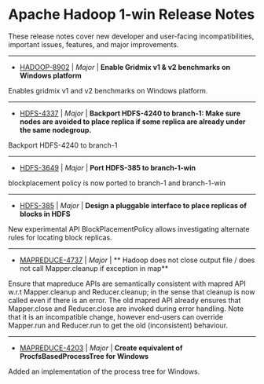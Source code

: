 
<!---
# Licensed to the Apache Software Foundation (ASF) under one
# or more contributor license agreements.  See the NOTICE file
# distributed with this work for additional information
# regarding copyright ownership.  The ASF licenses this file
# to you under the Apache License, Version 2.0 (the
# "License"); you may not use this file except in compliance
# with the License.  You may obtain a copy of the License at
#
#     http://www.apache.org/licenses/LICENSE-2.0
#
# Unless required by applicable law or agreed to in writing, software
# distributed under the License is distributed on an "AS IS" BASIS,
# WITHOUT WARRANTIES OR CONDITIONS OF ANY KIND, either express or implied.
# See the License for the specific language governing permissions and
# limitations under the License.
-->
# Apache Hadoop  1-win Release Notes

These release notes cover new developer and user-facing incompatibilities, important issues, features, and major improvements.


---

* [HADOOP-8902](https://issues.apache.org/jira/browse/HADOOP-8902) | *Major* | **Enable Gridmix v1 & v2 benchmarks on Windows platform**

Enables gridmix v1 and v2 benchmarks on Windows platform.


---

* [HDFS-4337](https://issues.apache.org/jira/browse/HDFS-4337) | *Major* | **Backport HDFS-4240 to branch-1: Make sure nodes are avoided to place replica if some replica are already under the same nodegroup.**

Backport HDFS-4240 to branch-1


---

* [HDFS-3649](https://issues.apache.org/jira/browse/HDFS-3649) | *Major* | **Port HDFS-385 to branch-1-win**

blockplacement policy is now ported to branch-1 and branch-1-win


---

* [HDFS-385](https://issues.apache.org/jira/browse/HDFS-385) | *Major* | **Design a pluggable interface to place replicas of blocks in HDFS**

New experimental API BlockPlacementPolicy allows investigating alternate rules for locating block replicas.


---

* [MAPREDUCE-4737](https://issues.apache.org/jira/browse/MAPREDUCE-4737) | *Major* | ** Hadoop does not close output file / does not call Mapper.cleanup if exception in map**

Ensure that mapreduce APIs are semantically consistent with mapred API w.r.t Mapper.cleanup and Reducer.cleanup; in the sense that cleanup is now called even if there is an error. The old mapred API already ensures that Mapper.close and Reducer.close are invoked during error handling. Note that it is an incompatible change, however end-users can override Mapper.run and Reducer.run to get the old (inconsistent) behaviour.


---

* [MAPREDUCE-4203](https://issues.apache.org/jira/browse/MAPREDUCE-4203) | *Major* | **Create equivalent of ProcfsBasedProcessTree for Windows**

Added an implementation of the process tree for Windows.



